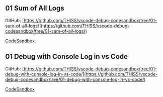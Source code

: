 
## 01 Sum of All Logs


GitHub: [https://github.com/THISS/vscode-debug-codesandbox/tree/01-sum-of-all-logs/](https://github.com/THISS/vscode-debug-codesandbox/tree/01-sum-of-all-logs/)


[CodeSandbox](https://codesandbox.io/embed/github/THISS/vscode-debug-codesandbox/tree/01-sum-of-all-logs/)


## 01 Debug with Console Log in vs Code


GitHub: [https://github.com/THISS/vscode-debug-codesandbox/tree/01-debug-with-console-log-in-vs-code/](https://github.com/THISS/vscode-debug-codesandbox/tree/01-debug-with-console-log-in-vs-code/)


[CodeSandbox](https://codesandbox.io/embed/github/THISS/vscode-debug-codesandbox/tree/01-debug-with-console-log-in-vs-code/)

